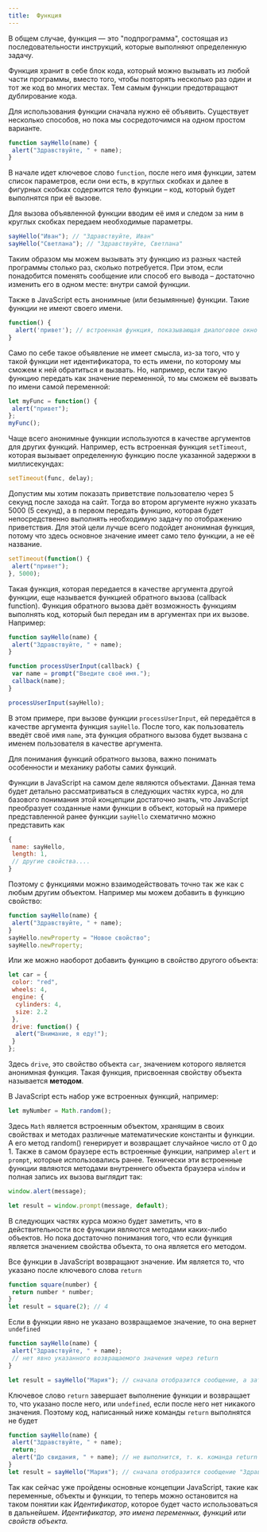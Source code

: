 ```yaml
---
title:  Функция
---
```


В общем случае, функция — это "подпрограмма", состоящая из последовательности инструкций, которые выполняют определенную задачу.

Функция хранит в себе блок кода, который можно вызывать из любой части программы, вместо того, чтобы повторять несколько раз один и тот же код во многих местах. Тем самым функции предотвращают дублирование кода.

Для использования функции сначала нужно её объявить. Существует несколько способов, но пока мы сосредоточимся на одном простом варианте.

```javascript
function sayHello(name) {
 alert("Здравствуйте, " + name);
}
```

В начале идет ключевое слово `function`, после него имя функции, затем список параметров, если они есть, в круглых скобках и далее в фигурных скобках содержится тело функции – код, который будет выполнятся при её вызове.

Для вызова объявленной функции вводим её имя и следом за ним в круглых скобках передаем необходимые параметры.

```javascript
sayHello("Иван"); // "Здравствуйте, Иван"
sayHello("Светлана"); // "Здравствуйте, Светлана"
```

Таким образом мы можем вызывать эту функцию из разных частей программы столько раз, сколько потребуется. При этом, если понадобится поменять сообщение или способ его вывода – достаточно изменить его в одном месте: внутри самой функции.

Также в JavaScript есть анонимные (или безымянные) функции. Такие функции не имеют своего имени.

```javascript
function() {
  alert('привет'); // встроенная функция, показывающая диалоговое окно с сообщением
}
```

Само по себе такое объявление не имеет смысла, из-за того, что у такой функции нет идентификатора, то есть имени, по которому мы сможем к ней обратиться и вызвать. Но, например, если такую функцию передать как значение переменной, то мы сможем её вызвать по имени самой переменной:

```javascript
let myFunc = function() {
 alert("привет");
};
myFunc();
```

Чаще всего анонимные функции используются в качестве аргументов для других функций. Например, есть встроенная функция `setTimeout`, которая вызывает определенную функцию после указанной задержки в миллисекундах:

```javascript
setTimeout(func, delay);
```

Допустим мы хотим показать приветствие пользователю через 5 секунд после захода на сайт. Тогда во втором аргументе нужно указать 5000 (5 секунд), а в первом передать функцию, которая будет непосредственно выполнять необходимую задачу по отображению приветствия. Для этой цели лучше всего подойдет анонимная функция, потому что здесь основное значение имеет само тело функции, а не её название.

```javascript
setTimeout(function() {
 alert("привет");
}, 5000);
```

Такая функция, которая передается в качестве аргумента другой функции, еще называется функцией обратного вызова (callback function). Функция обратного вызова даёт возможность функциям выполнять код, который был передан им в аргументах при их вызове. Например:

```javascript
function sayHello(name) {
 alert("Здравствуйте, " + name);
}

function processUserInput(callback) {
 var name = prompt("Введите своё имя.");
 callback(name);
}

processUserInput(sayHello);
```

В этом примере, при вызове функции `processUserInput`, ей передаётся в качестве аргумента функция `sayHello`. После того, как пользователь введёт своё имя `name`, эта функция обратного вызова будет вызвана с именем пользователя в качестве аргумента.

Для понимания функций обратного вызова, важно понимать особенности и механику работы самих функций.

Функции в JavaScript на самом деле являются объектами. Данная тема будет детально рассматриваться в следующих частях курса, но для базового понимания этой концепции достаточно знать, что JavaScript преобразует созданные нами функции в объект, который на примере представленной ранее функции `sayHello` схематично можно представить как

```javascript
{  
 name: sayHello,
 length: 1,
 // другие свойства....
}
```

Поэтому с функциями можно взаимодействовать точно так же как с любым другим объектом. Например мы можем добавить в функцию свойство:

```javascript
function sayHello(name) {
 alert("Здравствуйте, " + name);
}
sayHello.newProperty = "Новое свойство";
sayHello.newProperty;
```

Или же можно наоборот добавить функцию в свойство другого объекта:

```javascript
let car = {
 color: "red",
 wheels: 4,
 engine: {
  cylinders: 4,
  size: 2.2
 },
 drive: function() {
  alert("Внимание, я еду!");
 }
};
```

Здесь `drive`, это свойство объекта `car`, значением которого является анонимная функция. Такая функция, присвоенная свойству объекта называется **методом**.

В JavaScript есть набор уже встроенных функций, например:

```javascript
let myNumber = Math.random();
```

Здесь `Math` является встроенным объектом, хранящим в своих свойствах и методах различные математические константы и функции. А его метод random() генерирует и возвращает случайное число от 0 до 1. Также в самом браузере есть встроенные функции, например `alert` и `prompt`, которые использовались ранее. Технически эти встроенные функции являются методами внутреннего объекта браузера `window` и полная запись их вызова выглядит так:

```javascript
window.alert(message);

let result = window.prompt(message, default);
```

В следующих частях курса можно будет заметить, что в действительности все функции являются методами каких-либо объектов. Но пока достаточно понимания того, что если функция является значением свойства объекта, то она является его методом.

Все функции в JavaScript возвращают значение. Им является то, что указано после ключевого слова `return`

```javascript
function square(number) {
 return number * number;
}
let result = square(2); // 4
```

Если в функции явно не указано возвращаемое значение, то она вернет `undefined`

```javascript
function sayHello(name) {
 alert("Здравствуйте, " + name);
 // нет явно указанного возвращаемого значения через return
}

let result = sayHello("Мария"); // сначала отобразится сообщение, а затем переменной result присвоится значение undefined
```

Ключевое слово `return` завершает выполнение функции и возвращает то, что указано после него, или `undefined`, если после него нет никакого значения. Поэтому код, написанный ниже команды `return` выполнятся не будет

```javascript
function sayHello(name) {
 alert("Здравствуйте, " + name);
 return;
 alert("До свидания, " + name); // не выполнится, т. к. команда return завершит выполнение функции раньше, чем выполнится эта строка
}
let result = sayHello("Мария"); // сначала отобразится сообщение "Здравствуйте, Мария", а затем переменной result присвоится значение undefined, второе сообщение не отобразится
```

Так как сейчас уже пройдены основные концепции JavaScript, такие как переменные, объекты и функции, то теперь можно остановится на таком понятии как _Идентификатор_, которое будет часто использоваться в дальнейшем. _Идентификатор, это имена переменных, функций или свойств объекта._
